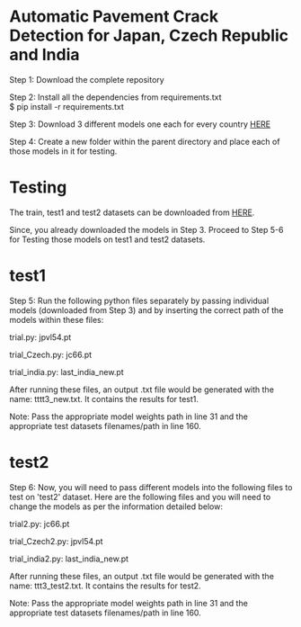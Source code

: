 # Automatic Pavement Crack Detection for Japan, Czech Republic and India

Step 1: Download the complete repository 

Step 2: Install all the dependencies from requirements.txt
</br>
$ pip install -r requirements.txt

Step 3: Download 3 different models one each for every country [HERE](https://drive.google.com/drive/folders/1__WPNp2PFkZf0pbGwnCValb58Mc4DKYD)

Step 4: Create a new folder within the parent directory and place each of those models in it for testing.

# Testing

The train, test1 and test2 datasets can be downloaded from [HERE](https://github.com/sekilab/RoadDamageDetector).

Since, you already downloaded the models in Step 3. Proceed to Step 5-6 for Testing those models on test1 and test2 datasets.

# test1

Step 5: Run the following python files separately by passing individual models (downloaded from Step 3) and by inserting the correct path of the models within these files:

trial.py: jpvl54.pt
</br>

trial_Czech.py:  jc66.pt
</br>

trial_india.py: last_india_new.pt
</br>

After running these files, an output .txt file would be generated with the name: tttt3_new.txt. It contains the results for test1. 
</br>

Note: Pass the appropriate model weights path in line 31 and the appropriate test datasets filenames/path in line 160.

# test2

Step 6: Now, you will need to pass different models into the following files to test on 'test2' dataset. Here are the following files and you will need to change the models as per the information detailed below:

trial2.py: jc66.pt
</br>

trial_Czech2.py:  jpvl54.pt
</br>

trial_india2.py: last_india_new.pt
</br>

After running these files, an output .txt file would be generated with the name: ttt3_test2.txt. It contains the results for test2.
</br>

Note: Pass the appropriate model weights path in line 31 and the appropriate test datasets filenames/path in line 160.


